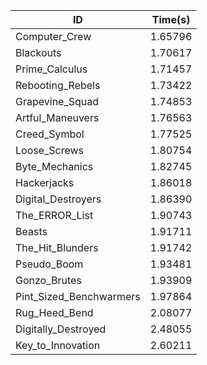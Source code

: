 |ID|Time(s)|
|-|-|
|Computer_Crew|1.65796|
|Blackouts|1.70617|
|Prime_Calculus|1.71457|
|Rebooting_Rebels|1.73422|
|Grapevine_Squad|1.74853|
|Artful_Maneuvers|1.76563|
|Creed_Symbol|1.77525|
|Loose_Screws|1.80754|
|Byte_Mechanics|1.82745|
|Hackerjacks|1.86018|
|Digital_Destroyers|1.86390|
|The_ERROR_List|1.90743|
|Beasts|1.91711|
|The_Hit_Blunders|1.91742|
|Pseudo_Boom|1.93481|
|Gonzo_Brutes|1.93909|
|Pint_Sized_Benchwarmers|1.97864|
|Rug_Heed_Bend|2.08077|
|Digitally_Destroyed|2.48055|
|Key_to_Innovation|2.60211|

